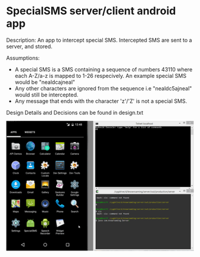 # SpecialSMS server/client android app

Description:
An app to intercept special SMS. Intercepted SMS are sent to a server, and stored.

Assumptions:
* A special SMS is a SMS containing a sequence of numbers 43110 where each A-Z/a-z is mapped to 1-26 respecively. An example special SMS would be "nealdcajneal"
* Any other characters are ignored from the sequence i.e "nealdc5ajneal" would still be intercepted.  
* Any message that ends with the character 'z'/'Z' is not a special SMS.  

Design Details and Decisions can be found in design.txt


![alt text](https://raw.githubusercontent.com/nealmanaktola/specialsms/master/specialsms.gif "Logo Title Text 1")
